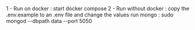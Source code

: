 1 - Run on docker :
start docker compose
2 - Run without docker : copy the .env.example to an .env file and change the values
        run mongo : sudo mongod --dbpath data --port 5050


